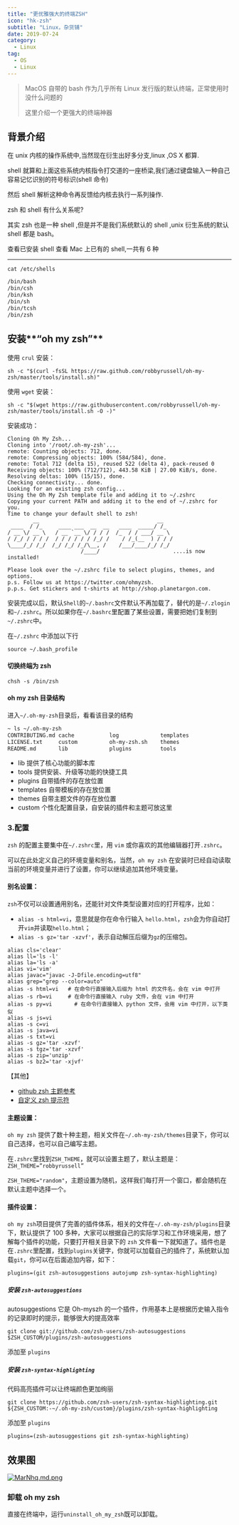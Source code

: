 ```yaml
---
title: "更优雅强大的终端ZSH"
icon: "hk-zsh"
subtitle: "Linux，杂货铺"
date: 2019-07-24
category:
  - Linux
tag:
  - OS
  - Linux
---
```


> MacOS 自带的 bash 作为几乎所有 Linux 发行版的默认终端，正常使用时没什么问题的
>
> 这里介绍一个更强大的终端神器

## 背景介绍

在 unix 内核的操作系统中,当然现在衍生出好多分支,linux ,OS X 都算.

shell 就算和上面这些系统内核指令打交道的一座桥梁,我们通过键盘输入一种自己容易记忆识别的符号标识(shell 命令)

然后 shell 解析这种命令再反馈给内核去执行一系列操作.

zsh 和 shell 有什么关系呢?

其实 zsh 也是一种 shell ,但是并不是我们系统默认的 shell ,unix 衍生系统的默认 shell 都是 bash。

查看已安装 shell
查看 Mac 上已有的 shell,一共有 6 种

---

`cat /etc/shells`

```bash
/bin/bash
/bin/csh
/bin/ksh
/bin/sh
/bin/tcsh
/bin/zsh
```

## 安装**“oh my zsh”**

使用 `crul` 安装：

```shell
sh -c "$(curl -fsSL https://raw.github.com/robbyrussell/oh-my-zsh/master/tools/install.sh)"
```

使用 `wget` 安装：

```shell
sh -c "$(wget https://raw.githubusercontent.com/robbyrussell/oh-my-zsh/master/tools/install.sh -O -)"
```

安装成功：

```shell
Cloning Oh My Zsh...
Cloning into '/root/.oh-my-zsh'...
remote: Counting objects: 712, done.
remote: Compressing objects: 100% (584/584), done.
remote: Total 712 (delta 15), reused 522 (delta 4), pack-reused 0
Receiving objects: 100% (712/712), 443.58 KiB | 27.00 KiB/s, done.
Resolving deltas: 100% (15/15), done.
Checking connectivity... done.
Looking for an existing zsh config...
Using the Oh My Zsh template file and adding it to ~/.zshrc
Copying your current PATH and adding it to the end of ~/.zshrc for you.
Time to change your default shell to zsh!
        __                                     __
 ____  / /_     ____ ___  __  __   ____  _____/ /_
/ __ \/ __ \   / __ `__ \/ / / /  /_  / / ___/ __ \
/ /_/ / / / /  / / / / / / /_/ /    / /_(__  ) / / /
\____/_/ /_/  /_/ /_/ /_/\__, /    /___/____/_/ /_/
                       /____/                       ....is now installed!

Please look over the ~/.zshrc file to select plugins, themes, and options.
p.s. Follow us at https://twitter.com/ohmyzsh.
p.p.s. Get stickers and t-shirts at http://shop.planetargon.com.
```

安装完成以后，默认`Shell`的`~/.bashrc`文件默认不再加载了，替代的是`~/.zlogin`和`~/.zshrc`。所以如果你在`~/.bashrc`里配置了某些设置，需要把她们复制到`~/.zshrc`中。

在`~/.zshrc` 中添加以下行

`source ~/.bash_profile`

#### 切换终端为 zsh

`chsh -s /bin/zsh`

#### oh my zsh 目录结构

进入`~/.oh-my-zsh`目录后，看看该目录的结构

```sh
~ ls ~/.oh-my-zsh
CONTRIBUTING.md cache           log             templates
LICENSE.txt     custom          oh-my-zsh.sh    themes
README.md       lib             plugins         tools
```

- lib 提供了核心功能的脚本库
- tools 提供安装、升级等功能的快捷工具
- plugins 自带插件的存在放位置
- templates 自带模板的存在放位置
- themes 自带主题文件的存在放位置
- custom 个性化配置目录，自安装的插件和主题可放这里

### 3.配置

`zsh` 的配置主要集中在`~/.zshrc`里，用 `vim` 或你喜欢的其他编辑器打开`.zshrc`。

可以在此处定义自己的环境变量和别名，当然，`oh my zsh` 在安装时已经自动读取当前的环境变量并进行了设置，你可以继续追加其他环境变量。

#### 别名设置：

`zsh`不仅可以设置通用别名，还能针对文件类型设置对应的打开程序，比如：

- `alias -s html=vi`，意思就是你在命令行输入 `hello.html`，`zsh`会为你自动打开`vim`并读取`hello.html`；
- `alias -s gz='tar -xzvf'`，表示自动解压后缀为`gz`的压缩包。

```
alias cls='clear'
alias ll='ls -l'
alias la='ls -a'
alias vi='vim'
alias javac="javac -J-Dfile.encoding=utf8"
alias grep="grep --color=auto"
alias -s html=vi   # 在命令行直接输入后缀为 html 的文件名，会在 vim 中打开
alias -s rb=vi     # 在命令行直接输入 ruby 文件，会在 vim 中打开
alias -s py=vi       # 在命令行直接输入 python 文件，会用 vim 中打开，以下类似
alias -s js=vi
alias -s c=vi
alias -s java=vi
alias -s txt=vi
alias -s gz='tar -xzvf'
alias -s tgz='tar -xzvf'
alias -s zip='unzip'
alias -s bz2='tar -xjvf'
```

【其他】

- [github zsh 主题参考](https://github.com/robbyrussell/oh-my-zsh/wiki/themes)
- [自定义 zsh 提示符](http://blog.sina.com.cn/s/blog_71539d240101fh8s.html)

#### 主题设置：

`oh my zsh` 提供了数十种主题，相关文件在`~/.oh-my-zsh/themes`目录下，你可以自己选择，也可以自己编写主题。

在`.zshrc`里找到`ZSH_THEME`，就可以设置主题了，默认主题是：`ZSH_THEME=”robbyrussell”`

`ZSH_THEME="random"`，主题设置为随机，这样我们每打开一个窗口，都会随机在默认主题中选择一个。

#### 插件设置：

`oh my zsh`项目提供了完善的插件体系，相关的文件在`~/.oh-my-zsh/plugins`目录下，默认提供了 100 多种，大家可以根据自己的实际学习和工作环境采用，想了解每个插件的功能，只要打开相关目录下的 `zsh` 文件看一下就知道了。插件也是在`.zshrc`里配置，找到`plugins`关键字，你就可以加载自己的插件了，系统默认加载`git`，你可以在后面追加内容，如下：

```
plugins=(git zsh-autosuggestions autojump zsh-syntax-highlighting)
```

##### 安装 `zsh-autosuggestions`

autosuggestions 它是 Oh-myszh 的一个插件，作用基本上是根据历史输入指令的记录即时的提示，能够很大的提高效率

```
git clone git://github.com/zsh-users/zsh-autosuggestions $ZSH_CUSTOM/plugins/zsh-autosuggestions
```

添加至 `plugins`

##### 安装 `zsh-syntax-highlighting`

代码高亮插件可以让终端颜色更加绚丽

```
git clone https://github.com/zsh-users/zsh-syntax-highlighting.git ${ZSH_CUSTOM:-~/.oh-my-zsh/custom}/plugins/zsh-syntax-highlighting
```

添加至 `plugins`

`plugins=(zsh-autosuggestions git zsh-syntax-highlighting)`

## 效果图

[![MarNhq.md.png](https://s2.ax1x.com/2019/11/15/MarNhq.md.png)](https://imgchr.com/i/MarNhq)

### 卸载 oh my zsh

直接在终端中，运行`uninstall_oh_my_zsh`既可以卸载。
